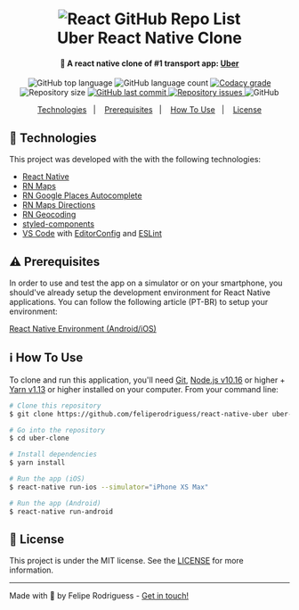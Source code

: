 <h1 align="center">
    <img alt="React GitHub Repo List" src="https://media.hugogloss.uol.com.br/uploads/2019/05/pennsylvania-sues-uber-over-late-breach-notification-showcase_image-7-a-10703-1.jpg" />
    <br>
    Uber React Native Clone
</h1>

<h4 align="center">
 🚗 A react native clone of #1 transport app: <a href="https://nubank.com.br/">Uber</a>
</h4>
<p align="center">
  <img alt="GitHub top language" src="https://img.shields.io/github/languages/top/feliperodriguess/react-native-uber.svg">
  
  <img alt="GitHub language count" src="https://img.shields.io/github/languages/count/feliperodriguess/react-native-uber.svg">
  
  <a href="https://www.codacy.com/app/feliperodriguess/react-native-uber?utm_source=github.com&amp;utm_medium=referral&amp;utm_content=lukemorales/nubank-react-native&amp;utm_campaign=Badge_Grade">
    <img alt="Codacy grade" src="https://img.shields.io/codacy/grade/fa0599d8f0434c7388ae9549c8aeb90b.svg">
  </a>
  
  <img alt="Repository size" src="https://img.shields.io/github/repo-size/feliperodriguess/react-native-uber.svg">
  <a href="https://github.com/feliperodriguess/react-native-uber/commits/master">
    <img alt="GitHub last commit" src="https://img.shields.io/github/last-commit/feliperodriguess/react-native-uber.svg">
  </a>
  
  <a href="https://github.com/feliperodriguess/react-native-uber/issues">
    <img alt="Repository issues" src="https://img.shields.io/github/issues/feliperodriguess/react-native-uber.svg">
  </a>
  
  <img alt="GitHub" src="https://img.shields.io/github/license/feliperodriguess/react-native-uber.svg"> 
</p>

<p align="center">
  <a href="#rocket-technologies">Technologies</a>&nbsp;&nbsp;&nbsp;|&nbsp;&nbsp;&nbsp;
  <a href="#warning-prerequisites">Prerequisites</a>&nbsp;&nbsp;&nbsp;|&nbsp;&nbsp;&nbsp;
  <a href="#information_source-how-to-use">How To Use</a>&nbsp;&nbsp;&nbsp;|&nbsp;&nbsp;&nbsp;
  <a href="#memo-license">License</a>
</p>

## :rocket: Technologies

This project was developed with the with the following technologies:

-  [React Native](http://facebook.github.io/react-native/)
-  [RN Maps](https://github.com/react-native-community/react-native-maps)
-  [RN Google Places Autocomplete](https://github.com/FaridSafi/react-native-google-places-autocomplete)
-  [RN Maps Directions](https://github.com/bramus/react-native-maps-directions)
-  [RN Geocoding](https://github.com/marlove/react-native-geocoding)
-  [styled-components](https://www.styled-components.com/)
-  [VS Code][vc] with [EditorConfig][vceditconfig] and [ESLint][vceslint]

## :warning: Prerequisites

In order to use and test the app on a simulator or on your smartphone, you should've already setup the development environment for React Native applications. You can follow the following article (PT-BR) to setup your environment:

[React Native Environment (Android/iOS)](https://docs.rocketseat.dev/ambiente-react-native/introducao)
  
## :information_source: How To Use

To clone and run this application, you'll need [Git](https://git-scm.com), [Node.js v10.16][nodejs] or higher + [Yarn v1.13][yarn] or higher installed on your computer. From your command line:

```bash
# Clone this repository
$ git clone https://github.com/feliperodriguess/react-native-uber uber-clone

# Go into the repository
$ cd uber-clone

# Install dependencies
$ yarn install

# Run the app (iOS)
$ react-native run-ios --simulator="iPhone XS Max"

# Run the app (Android)
$ react-native run-android
```

## :memo: License
This project is under the MIT license. See the [LICENSE](https://github.com/feliperodriguess/react-native-nubank/blob/master/LICENSE) for more information.

---

Made with 🖤 by Felipe Rodriguess - [Get in touch!](https://www.linkedin.com/in/felipearn/)

[nodejs]: https://nodejs.org/
[yarn]: https://yarnpkg.com/
[vc]: https://code.visualstudio.com/
[vceditconfig]: https://marketplace.visualstudio.com/items?itemName=EditorConfig.EditorConfig
[vceslint]: https://marketplace.visualstudio.com/items?itemName=dbaeumer.vscode-eslint

